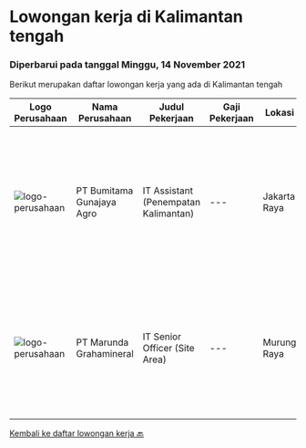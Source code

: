 
  # Lowongan kerja di Kalimantan tengah

  ### Diperbarui pada tanggal Minggu, 14 November 2021

  Berikut merupakan daftar lowongan kerja yang ada di Kalimantan tengah

  |Logo Perusahaan | Nama Perusahaan | Judul Pekerjaan | Gaji Pekerjaan | Lokasi | Deskripsi | Tanggal diunggah | Pranala |
  | -------------- | --------------- | --------------- | --------- | --------- | -------------- | ------- | ----------- |
  |![logo-perusahaan](https://image-service-cdn.seek.com.au/e2722a7d60cff64e9e9506c1f420ace83cf07984/ee4dce1061f3f616224767ad58cb2fc751b8d2dc)|PT Bumitama Gunajaya Agro|IT Assistant (Penempatan Kalimantan)|---|Jakarta Raya|Membantu dan bertanggung jawab kepada Regional Head dan IT Group Dept terkait dengan pemanfaatan sistem teknologi informasi terutama di area kebun....|Selasa, 09 November 2021|https://www.jobstreet.co.id/id/job/it-assistant-penempatan-kalimantan-3683968?token=0~df0982f3-8f72-4089-ba41-39be7ffefffc&sectionRank=1&jobId=jobstreet-id-job-3683968|
|![logo-perusahaan](https://image-service-cdn.seek.com.au/a56ce2dca9345c94adf13690cac44c5d6164027e/ee4dce1061f3f616224767ad58cb2fc751b8d2dc)|PT Marunda Grahamineral|IT Senior Officer (Site Area)|---|Murung Raya|Responsibilities: Provide technical assistance with computer hardware and software. Coordinate, monitor and analyze the use of company’s network,...|Selasa, 02 November 2021|https://www.jobstreet.co.id/id/job/it-senior-officer-site-area-3676009?token=0~df0982f3-8f72-4089-ba41-39be7ffefffc&sectionRank=2&jobId=jobstreet-id-job-3676009|


  [Kembali ke daftar lowongan kerja 🔙](../README.md#daftar-lowongan-kerja)
  